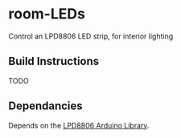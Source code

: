 # room-LEDs

Control an LPD8806 LED strip, for interior lighting

## Build Instructions

TODO

## Dependancies

Depends on the [LPD8806 Arduino Library](https://github.com/adafruit/LPD8806).
